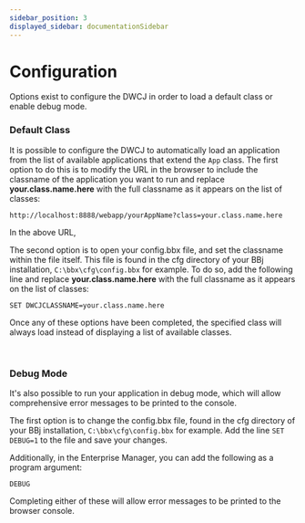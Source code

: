```yaml
---
sidebar_position: 3
displayed_sidebar: documentationSidebar
---
```


# Configuration

Options exist to configure the DWCJ in order to load a default class or enable debug mode.

### Default Class

It is possible to configure the DWCJ to automatically load an application from the list of available applications that extend the `App` class. The first option to do this is to modify the URL in the browser to include the classname of the application you want to run and replace <b>your.class.name.here</b> with the full classname as it appears on the list of classes:

`http://localhost:8888/webapp/yourAppName?class=your.class.name.here`

In the above URL,  

The second option is to open your config.bbx file, and set the classname within the file itself. This file is found in the cfg directory of your BBj installation, `C:\bbx\cfg\config.bbx` for example. To do so, add the following line and replace <b>your.class.name.here</b> with the full classname as it appears on the list of classes:

`SET DWCJCLASSNAME=your.class.name.here`

Once any of these options have been completed, the specified class will always load instead of displaying a list of available classes.

<br />

### Debug Mode

It's also possible to run your application in debug mode, which will allow comprehensive error messages to be printed to the console. 

The first option is to change the config.bbx file, found in the cfg directory of your BBj installation, `C:\bbx\cfg\config.bbx` for example. Add the line `SET DEBUG=1` to the file and save your changes.

Additionally, in the Enterprise Manager, you can add the following as a program argument:

`DEBUG`

Completing either of these will allow error messages to be printed to the browser console.